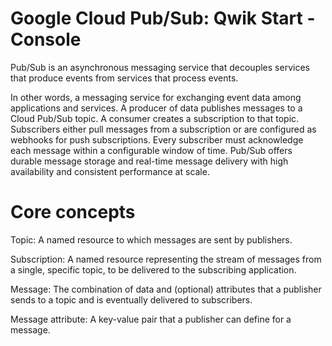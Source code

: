 # Google Cloud Pub/Sub: Qwik Start - Console

Pub/Sub is an asynchronous messaging service that decouples services that produce events from services that process events.

In other words, a messaging service for exchanging event data among applications and services. 
A producer of data publishes messages to a Cloud Pub/Sub topic. A consumer creates a subscription to that topic. 
Subscribers either pull messages from a subscription or are configured as webhooks for push subscriptions. 
Every subscriber must acknowledge each message within a configurable window of time.
Pub/Sub offers durable message storage and real-time message delivery with high availability and consistent performance at scale.

# Core concepts

Topic: A named resource to which messages are sent by publishers.

Subscription: A named resource representing the stream of messages from a single, specific topic, to be delivered to the subscribing application. 

Message: The combination of data and (optional) attributes that a publisher sends to a topic and is eventually delivered to subscribers.

Message attribute: A key-value pair that a publisher can define for a message. 
